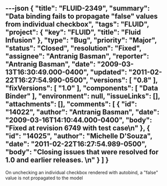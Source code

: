---json
{
  "title": "FLUID-2349",
  "summary": "Data binding fails to propagate \"false\" values from individual checkbox",
  "tags": "FLUID",
  "project": {
    "key": "FLUID",
    "title": "Fluid Infusion"
  },
  "type": "Bug",
  "priority": "Major",
  "status": "Closed",
  "resolution": "Fixed",
  "assignee": "Antranig Basman",
  "reporter": "Antranig Basman",
  "date": "2009-03-13T16:30:49.000-0400",
  "updated": "2011-02-22T16:27:54.990-0500",
  "versions": [
    "0.8"
  ],
  "fixVersions": [
    "1.0"
  ],
  "components": [
    "Data Binder"
  ],
  "environment": null,
  "issueLinks": [],
  "attachments": [],
  "comments": [
    {
      "id": "14022",
      "author": "Antranig Basman",
      "date": "2009-03-16T14:10:44.000-0400",
      "body": "Fixed at revision 6749 with test case\n"
    },
    {
      "id": "14025",
      "author": "Michelle D'Souza",
      "date": "2011-02-22T16:27:54.989-0500",
      "body": "Closing issues that were resolved for 1.0 and earlier releases.&#x20;\n"
    }
  ]
}
---
On unchecking an individual checkbox rendered with autobind, a "false" value is not propagated to the model

        